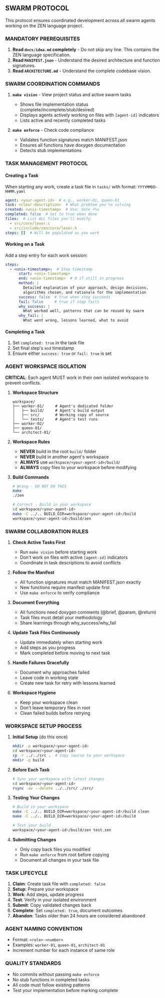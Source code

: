 ## SWARM PROTOCOL

This protocol ensures coordinated development across all swarm agents working on the ZEN language project.

### MANDATORY PREREQUISITES
1. **Read `docs/idea.md` completely** - Do not skip any line. This contains the ZEN language specification.
2. **Read `MANIFEST.json`** - Understand the desired architecture and function signatures.
3. **Read `ARCHITECTURE.md`** - Understand the complete codebase vision.

### SWARM COORDINATION COMMANDS
1. **`make vision`** - View project status and active swarm tasks
   - Shows file implementation status (complete/incomplete/stub/desired)
   - Displays agents actively working on files with `[agent-id]` indicators
   - Lists active and recently completed tasks

2. **`make enforce`** - Check code compliance
   - Validates function signatures match MANIFEST.json
   - Ensures all functions have doxygen documentation
   - Detects stub implementations

### TASK MANAGEMENT PROTOCOL

#### Creating a Task
When starting any work, create a task file in `tasks/` with format: `YYYYMMDD-HHMM.yaml`

```yaml
agent: <your-agent-id>  # e.g., worker-01, queen-01
task: <clear-description>  # What problem you're solving
created: <unix-timestamp>  # Use: date +%s
completed: false  # Set to true when done
files:  # List ALL files you'll modify
  - src/core/lexer.c
  - src/include/zen/core/lexer.h
steps: []  # Will be populated as you work
```

#### Working on a Task
Add a step entry for each work session:

```yaml
steps:
  - <unix-timestamp>:  # Step timestamp
      start: <unix-timestamp>
      end: <unix-timestamp>  # 0 if still in progress
      method: |
        Detailed explanation of your approach, design decisions,
        algorithms chosen, and rationale for the implementation
      success: false  # true when step succeeds
      fail: false     # true if step fails
      why_success: |
        What worked well, patterns that can be reused by swarm
      why_fail: |
        What went wrong, lessons learned, what to avoid
```

#### Completing a Task
1. Set `completed: true` in the task file
2. Set final step's `end` timestamp
3. Ensure either `success: true` or `fail: true` is set

### AGENT WORKSPACE ISOLATION

**CRITICAL**: Each agent MUST work in their own isolated workspace to prevent conflicts.

1. **Workspace Structure**
   ```
   workspace/
   ├── worker-01/     # Agent's dedicated folder
   │   ├── build/     # Agent's build output
   │   ├── src/       # Working copy of source
   │   └── tests/     # Agent's test runs
   ├── worker-02/
   ├── queen-01/
   └── architect-01/
   ```

2. **Workspace Rules**
   - **NEVER** build in the root `build/` folder
   - **NEVER** build in another agent's workspace
   - **ALWAYS** use `workspace/<your-agent-id>/build/`
   - **ALWAYS** copy files to your workspace before modifying

3. **Build Commands**
   ```bash
   # Wrong - DO NOT DO THIS
   make
   ./zen
   
   # Correct - Build in your workspace
   cd workspace/<your-agent-id>
   make -C ../.. BUILD_DIR=workspace/<your-agent-id>/build
   workspace/<your-agent-id>/build/zen
   ```

### SWARM COLLABORATION RULES

1. **Check Active Tasks First**
   - Run `make vision` before starting work
   - Don't work on files with active `[agent-id]` indicators
   - Coordinate in task descriptions to avoid conflicts

2. **Follow the Manifest**
   - All function signatures must match MANIFEST.json exactly
   - New functions require manifest update first
   - Use `make enforce` to verify compliance

3. **Document Everything**
   - All functions need doxygen comments (@brief, @param, @return)
   - Task files must detail your methodology
   - Share learnings through why_success/why_fail

4. **Update Task Files Continuously**
   - Update immediately when starting work
   - Add steps as you progress
   - Mark completed before moving to next task

5. **Handle Failures Gracefully**
   - Document why approaches failed
   - Leave code in working state
   - Create new task for retry with lessons learned

6. **Workspace Hygiene**
   - Keep your workspace clean
   - Don't leave temporary files in root
   - Clean failed builds before retrying

### WORKSPACE SETUP PROCESS

1. **Initial Setup** (do this once)
   ```bash
   mkdir -p workspace/<your-agent-id>
   cd workspace/<your-agent-id>
   cp -r ../../src .  # Copy source to your workspace
   mkdir -p build
   ```

2. **Before Each Task**
   ```bash
   # Sync your workspace with latest changes
   cd workspace/<your-agent-id>
   rsync -av --delete ../../src/ ./src/
   ```

3. **Testing Your Changes**
   ```bash
   # Build in your workspace
   make -C ../.. BUILD_DIR=workspace/<your-agent-id>/build clean
   make -C ../.. BUILD_DIR=workspace/<your-agent-id>/build
   
   # Test your build
   workspace/<your-agent-id>/build/zen test.zen
   ```

4. **Submitting Changes**
   - Only copy back files you modified
   - Run `make enforce` from root before copying
   - Document all changes in your task file

### TASK LIFECYCLE
1. **Claim**: Create task file with `completed: false`
2. **Setup**: Prepare your workspace
3. **Work**: Add steps, update progress
4. **Test**: Verify in your isolated environment
5. **Submit**: Copy validated changes back
6. **Complete**: Set `completed: true`, document outcomes
7. **Abandon**: Tasks older than 24 hours are considered abandoned

### AGENT NAMING CONVENTION
- Format: `<role>-<number>`
- Examples: `worker-01`, `queen-01`, `architect-01`
- Increment number for each instance of same role

### QUALITY STANDARDS
- No commits without passing `make enforce`
- No stub functions in completed tasks
- All code must follow existing patterns
- Test your implementation before marking complete


